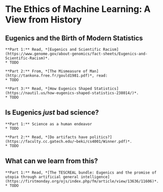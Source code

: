 # The Ethics of Machine Learning: A View from History




## Eugenics and the Birth of Modern Statistics




````{admonition} Exercise: Background on Eugenics and Statistics
**Part 1:** Read, *[Eugenics and Scientific Racism](https://www.genome.gov/about-genomics/fact-sheets/Eugenics-and-Scientific-Racism)*.
* TODO

**Part 2:** From, *[The Mismeasure of Man](http://tankona.free.fr/gould1981.pdf)*, read:
* TODO

**Part 3:** Read, *[How Eugenics Shaped Statistics](https://nautil.us/how-eugenics-shaped-statistics-238014/)*. 
* TODO
````


## Is Eugenics *just* bad science?



````{admonition} Exercise: Everything is Political
**Part 1:** Science as a human endeavor 
* TODO

**Part 2:** Read, *[Do artifacts have politics?](https://faculty.cc.gatech.edu/~beki/cs4001/Winner.pdf)*. 
* TODO

````




## What can we learn from this?


````{admonition} Exercise: Everything is Political
**Part 1:** Read, *[The TESCREAL bundle: Eugenics and the promise of utopia through artificial general intelligence](https://firstmonday.org/ojs/index.php/fm/article/view/13636/11606)*. 
* TODO

````

